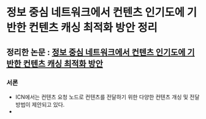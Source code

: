 # 정보 중심 네트워크에서 컨텐츠 인기도에 기반한 컨텐츠 캐싱 최적화 방안 정리
## 정리한 논문 : [정보 중심 네트워크에서 컨텐츠 인기도에 기반한 컨텐츠 캐싱 최적화 방안](https://www.dbpia.co.kr/journal/articleDetail?nodeId=NODE07512543)
### 서론
- ICN에서는 컨텐츠 요청 노드로 컨텐츠를 전달하기 위한 다양한 컨텐츠 개싱 및 전달 방법이 제안되고 있다.
- 